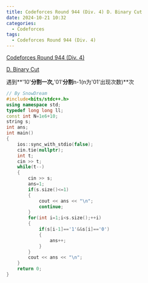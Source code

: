 ```yaml
---
title: Codeforces Round 944 (Div. 4) D. Binary Cut
date: 2024-10-21 10:32
categories:
  - Codeforces
tags: 
  - Codeforces Round 944 (Div. 4)
---
```

[Codeforces Round 944 (Div. 4)](https://codeforces.com/contest/1971)

[D. Binary Cut](https://codeforces.com/contest/1971/problem/D)

遇到**'10'**分割一次,**'01'**分割**n-1(n为'01'出现次数)**次

```cpp
// By SnowDream
#include<bits/stdc++.h>
using namespace std;
typedef long long ll;
const int N=1e6+10;
string s;
int ans;
int main()
{
    ios::sync_with_stdio(false);
    cin.tie(nullptr);
    int t;
    cin >> t;
    while(t--)
    {
        cin >> s;
        ans=1;
        if(s.size()<=1)
        {
            cout << ans << "\n";
            continue;
        }
        for(int i=1;i<s.size();++i)
        {
            if(s[i-1]=='1'&&s[i]=='0')
            {
                ans++;
            }
        }
        cout << ans << "\n";
    }
    return 0;
}
```

